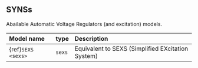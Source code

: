 ## SYNSs

Abailable Automatic Voltage Regulators (and excitation) models.

| Model name        | type     | Description                                      |
| :-----------------| :--------| :------------------------------------------------|
|{ref}`SEXS <sexs>` | ``sexs`` | Equivalent to SEXS (Simplified EXcitation System)|


 

